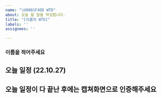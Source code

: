 ```yaml
---
name: "\U0001F4DD WTD"
about: 오늘 할 일을 작성합니다.
title: "[이름의 WTD]"
labels: ''
assignees: ''

---
```


### 이름을 적어주세요

## 오늘 일정 (22.10.27)
<!-- 
양식은 다음과 같이 써주세요. 해당 주석은 지워주세요
    - [ ] `19:00-20:00` 6조 이번주 회고하기
    - [ ] `20:10-21:30` 페어프로그래밍
-->

## 오늘 일정이 다 끝난 후에는 캡쳐화면으로 인증해주세요
